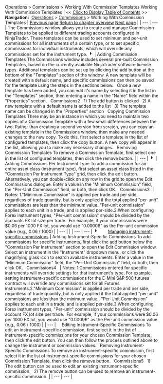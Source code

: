 ﻿
Operations > Commissions > Working With Commission Templates
Working With Commission Templates
| << [Click to Display Table of Contents](adding_per_instrument_commissi_2.md) >> **Navigation:**     [Operations](operations.md) > [Commissions](understanding_commissions.md) > Working With Commission Templates | [Previous page](understanding_commissions.md) [Return to chapter overview](understanding_commissions.md) [Next page](adding_per_instrument_commissi_3.md) |
| --- | --- |
The Commissions window allows you to create and manage Commission Templates to be applied to different trading accounts configured in NinjaTrader. These templates can be used to set minimum and per-unit commissions for all instruments of a certain type, or to set specific commissions for individual instruments, which will override any commissions set for the instrument type.
![tog_plus](tog_plus.gif)
| Adding Commission Templates The Commissions window includes several pre-built Commission Templates, based on the currently available NinjaTrader software license types. Additional templates can be set up by clicking the add button at the bottom of the "Templates" section of the window. A new template will be created with a default name, and specific commissions can then be saved for the template using the steps in the sections below.    Once a new template has been added, you can edit it's name by selecting it in the list in the "Templates" section, then entering a name in the "Name" field within the "Properties" section.   Commissions2   1) The add button is clicked   2) A new template with a default name is added to the list   3) The template name can be changed in the "Properties" section   Copying Commission Templates There may be an instance in which you need to maintain two copies of a Commission Template with a few small differences between the two. Rather than creating a second version from scratch, you can copy an existing template in the Commissions window, then make any needed changes to the new copy. To do this, first select a template in the list of configured templates, then click the copy button. A new copy will appear in the list, allowing you to make any necessary changes.   Removing Commission Templates To remove a Commission Template, first select one in the list of configured templates, then click the remove button. |
| --- |
![tog_plus](tog_plus.gif)
| Adding Commissions Per Instrument Type To add a commission for an entire asset class (instrument type), first select an asset class listed in the "Commission Per Instrument Type" grid, then click the edit button. Alternatively, you can double-click on any row in the grid to open the Edit Commissions dialogue. Enter a value in the "Minimum Commission" field, the "Per-Unit Commission" field, or both, then click OK.   Commissions3     | Notes:  1."Minimum Commission" is applied per trade and per side, regardless of trade quantity, but is only applied if the total applied "per-unit" commissions are less than the minimum value. "Per-unit commission" applies to each unit in a trade, and is applied per-side.2.When configuring Forex instrument types, "Per-unit commission" should be divided by the accounts FX lot size per trade.  For example, if your commissions were $0.06 per 1000 FX lot, you would use "0.00006" as the Per-unit commission value (e.g., 0.06 / 1000) | | --- | |
| --- | --- |
![tog_plus](tog_plus.gif)        [Managing instrument-specific commissions](javascript:HMToggle('toggle','ManagingInstrumentSpecificCommissions','ManagingInstrumentSpecificCommissions_ICON'))
| Adding Instrument-Specific Commissions To add commissions for specific instruments, first click the add button below the "Commission Per Instrument" section to open the Edit Commission window. Select an instrument in the "Instrument" dropdown menu, or click the magnifying glass icon to search available instruments. Enter a value in the "Minimum Commission" field, the "Per-Unit Commission" field, or both, then click OK.   Commissions4     | Notes:  1.Commissions entered for specific instruments will override settings for that instrument's type. For example, setting instrument-specific commissions for the E-Mini S&P 500 futures contract will override any commissions set for all Futures instruments.2."Minimum Commission" is applied per trade and per side, regardless of trade quantity, but is only applied if the total applied "per-unit" commissions are less than the minimum value.. "Per-Unit Commission" applies to each unit in a trade, and is applied per-side.3.When configuring Forex instrument types, "Per-unit" commission should be divided by the account FX lot size per trade.  For example, if your commissions were $0.06 per 1000 FX lot, you would use "0.00006" as the Per-unit commission value (e.g., 0.06 / 1000) | | --- |        Editing Instrument-Specific Commissions To edit an instrument-specific commission, first select it in the list of instrument-specific commissions for your chosen Commission Template, then click the edit button. You can then follow the process outlined above to change the instrument or commission values.   Removing Instrument-Specific Commissions To remove an instrument-specific commission, first select it in the list of instrument-specific commissions for your chosen Commission Template, then click the remove button.   Commissions5   1) The edit button can be used to edit an existing instrument-specific commission.   2) The remove button can be used to remove an instrument-specific commission. |
| --- | --- |
